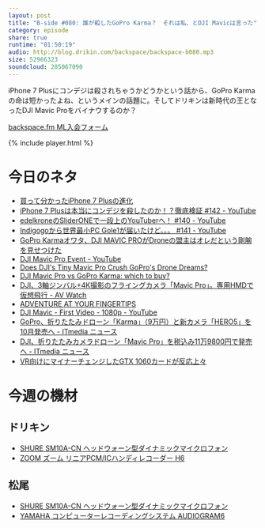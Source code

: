 ```yaml
---
layout: post
title: "B-side #080: 誰が殺したGoPro Karma？　それは私、とDJI Mavicは言った"
category: episode
share: true
runtime: "01:50:19"
audio: http://blog.drikin.com/backspace/backspace-b080.mp3
size: 52966323
soundcloud: 285067090   
---
```


iPhone 7 Plusにコンデジは殺されちゃうかどうかという話から、GoPro Karmaの命は短かったよね、というメインの話題に。そしてドリキンは新時代の王となったDJI Mavic Proをバイナウするのか？

[backspace.fm ML入会フォーム](http://backspace.us11.list-manage.com/subscribe?u=09c933bd3997c1d16dbed156a&id=84b6529b91)

{% include player.html %}

# 今日のネタ

* [買って分かったiPhone 7 Plusの進化](https://weblog.drikin.com/iphone-7-plus-8f77c5f8c9b3#.ct665t7xk)
* [iPhone 7 Plusは本当にコンデジを殺したのか！？徹底検証 #142 - YouTube](https://www.youtube.com/watch?v=lB3869XmWF4&feature=youtu.be)
* [edelkroneのSliderONEで一段上のYouTuberへ！ #140 - YouTube](https://www.youtube.com/watch?v=ellI-5l8W-Q&feature=youtu.be)
* [Indigogoから世界最小PC Gole1が届いたけど。。。 #141 - YouTube](https://www.youtube.com/watch?v=SMviOLQbWHU&feature=youtu.be)
* [GoPro Karmaオワタ、DJI MAVIC PROがDroneの盟主はオレだという剛腕を見せつけた](https://mitaimon.com/gopro-karma%E3%82%AA%E3%83%AF%E3%82%BF-dji-mavic-pro%E3%81%8Cdrone%E3%81%AE%E7%9B%9F%E4%B8%BB%E3%81%AF%E3%82%AA%E3%83%AC%E3%81%A0%E3%81%A8%E3%81%84%E3%81%86%E5%89%9B%E8%85%95%E3%82%92%E8%A6%8B%E3%81%9B%E3%81%A4%E3%81%91%E3%81%9F-d97c24cbbf95#.mu8l69ygs)
* [DJI Mavic Pro Event - YouTube](https://www.youtube.com/watch?v=7CaTuSbUZ68&feature=youtu.be)
* [Does DJI's Tiny Mavic Pro Crush GoPro's Drone Dreams?](http://gizmodo.com/how-the-dji-mavic-pro-compares-to-the-gopro-karma-1787137696)
* [DJI Mavic Pro vs GoPro Karma: which to buy?](http://phandroid.com/2016/09/27/dji-mavic-pro-vs-gopro-karma-which-to-buy/)
* [DJI、3軸ジンバル+4K撮影のフライングカメラ「Mavic Pro」。専用HMDで仮想飛行 - AV Watch](http://av.watch.impress.co.jp/docs/news/1022142.html)
* [ADVENTURE AT YOUR FINGERTIPS](http://live.dji.com/adventure/)
* [DJI Mavic - First Video - 1080p - YouTube](https://www.youtube.com/watch?v=amtDrScBBkg)
* [GoPro、折りたたみドローン「Karma」（9万円）と新カメラ「HERO5」を10月発売へ - ITmedia ニュース](http://www.itmedia.co.jp/news/articles/1609/20/news072.html)
* [DJI、折りたたみカメラドローン「Mavic Pro」を税込み11万9800円で発売へ - ITmedia ニュース](http://www.itmedia.co.jp/news/articles/1609/28/news074.html)
* [VR向けにマイナーチェンジしたGTX 1060カードが反応上々](http://www.itmedia.co.jp/pcuser/articles/1609/26/news083.html)

# 今週の機材

## ドリキン
* [SHURE  SM10A-CN ヘッドウォーン型ダイナミックマイクロフォン](http://amzn.to/1LXIGkV) 
* [ZOOM ズーム リニアPCM/ICハンディレコーダー H6](http://amzn.to/29BOo5n)

## 松尾
* [SHURE  SM10A-CN ヘッドウォーン型ダイナミックマイクロフォン](http://amzn.to/1LXIGkV) 
* [YAMAHA コンピューターレコーディングシステム AUDIOGRAM6](http://amzn.to/1Rsyq5W)
